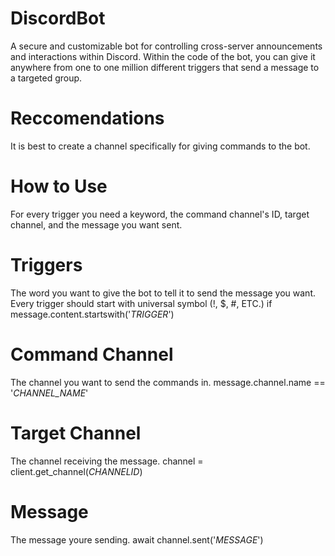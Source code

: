 # DiscordBot
A secure and customizable bot for controlling cross-server announcements and interactions within Discord.
Within the code of the bot, you can give it anywhere from one to one million different triggers that send a message to a targeted group.

# Reccomendations
It is best to create a channel specifically for giving commands to the bot.

# How to Use
For every trigger you need a keyword, the command channel's ID, target channel, and the message you want sent.

# Triggers
The word you want to give the bot to tell it to send the message you want.
Every trigger should start with universal symbol (!, $, #, ETC.)
if message.content.startswith('_TRIGGER_')

# Command Channel
The channel you want to send the commands in.
message.channel.name == '_CHANNEL_NAME_'

# Target Channel
The channel receiving the message.
channel = client.get_channel(_CHANNELID_)

# Message
The message youre sending.
await channel.sent('_MESSAGE_')

